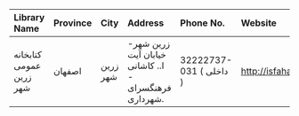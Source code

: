 | Library Name            | Province   | City     | Address                                                                | Phone No.               | Website             |
|:------------------------|:-----------|:---------|:-----------------------------------------------------------------------|:------------------------|:--------------------|
| كتابخانه عمومی زرين شهر | اصفهان     | زرين شهر | زرین شهر- خیابان آیت ا.. كاشانی - فرهنگسرای شهرداری.                   | 32222737-031 ( داخلی  ) | http://isfahanpl.ir |